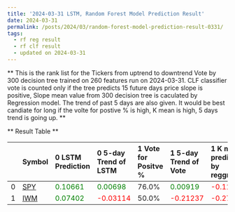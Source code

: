 ```yaml
---
title: '2024-03-31 LSTM, Random Forest Model Prediction Result'
date: 2024-03-31
permalink: /posts/2024/03/random-forest-model-prediction-result-0331/
tags:
  - rf reg result
  - rf clf result
  - updated on 2024-03-31
---
```

** This is the rank list for the Tickers from uptrend to downtrend Vote by 300 decision tree trained on 260 features run on 2024-03-31.      CLF classifier vote is counted only if the tree predicts 15 future days price slope is positive, Slope mean value from 300 decision tree is caculated by Regression model.      The trend of past 5 days are also given. It would be best candiate for long if the volte for postive % is high, K mean is high, 5 days trend is going up.  ** 



** Result Table **

</details>

|    | Symbol                                                | 0 LSTM Prediction                            | 0 5-day Trend of LSTM                        | 1 Vote for Positve %   | 1 5-day Trend of Vote                        | 1 K mean predicted by reggresion            | 1 5-day Trend of K mean                     | 2 Vote for Positve %   | 2 5-day Trend of Vote                       | 2 K mean predicted by reggresion            | 2 5-day Trend of K mean                     |     Total |   Rank |   Rank Percent |
|---:|:------------------------------------------------------|:---------------------------------------------|:---------------------------------------------|:-----------------------|:---------------------------------------------|:--------------------------------------------|:--------------------------------------------|:-----------------------|:--------------------------------------------|:--------------------------------------------|:--------------------------------------------|----------:|-------:|---------------:|
|  0 | [SPY](https://finance.yahoo.com/quote/SPY/financials) | <span style="color: green;"> 0.10661 </span> | <span style="color: green;"> 0.00698 </span> | 76.0%                  | <span style="color: green;"> 0.00919 </span> | <span style="color: red;"> -0.11482 </span> | <span style="color: red;"> -0.07303 </span> | 75.0%                  | <span style="color: red;"> -0.1348 </span>  | <span style="color: red;"> -0.13869 </span> | <span style="color: red;"> -0.07896 </span> |  5.17338  |      1 |            0.5 |
|  1 | [IWM](https://finance.yahoo.com/quote/IWM/financials) | <span style="color: green;"> 0.07402 </span> | <span style="color: red;"> -0.03114 </span>  | 50.0%                  | <span style="color: red;"> -0.21237 </span>  | <span style="color: red;"> -0.27366 </span> | <span style="color: red;"> -0.05314 </span> | 44.0%                  | <span style="color: red;"> -0.39365 </span> | <span style="color: red;"> -0.27717 </span> | <span style="color: red;"> -0.05615 </span> | -0.499718 |      2 |            0   |
 </details>

